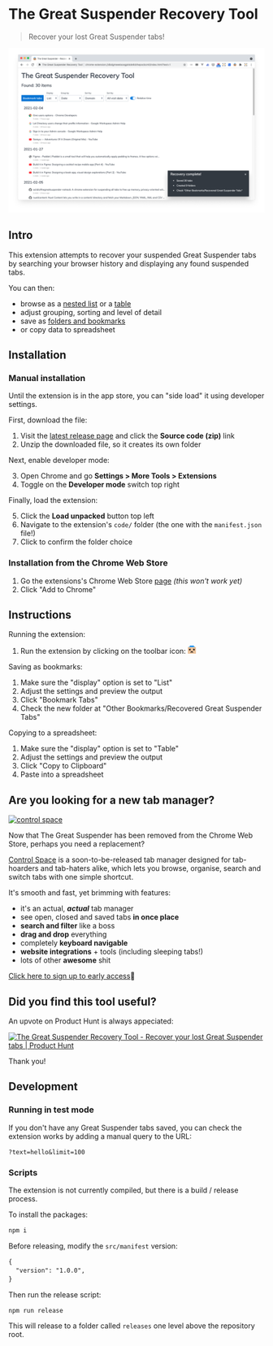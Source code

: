 # The Great Suspender Recovery Tool

> Recover your lost Great Suspender tabs!

![screenshot](artwork/screenshot-list.png)

## Intro

This extension attempts to recover your suspended Great Suspender tabs by searching your browser history and displaying any found suspended tabs.

You can then:

- browse as a [nested list](artwork/screenshot-list.png) or a [table](artwork/screenshot-table.png)
- adjust grouping, sorting and level of detail
- save as [folders and bookmarks](artwork/screenshot-bookmarks.png)
- or copy data to spreadsheet


## Installation

### Manual installation

Until the extension is in the app store, you can "side load" it using developer settings.

First, download the file:

1. Visit the [latest release page](https://github.com/davestewart/great-suspender-recovery-tool/releases/latest) and click the **Source code (zip)** link
2. Unzip the downloaded file, so it creates its own folder

Next, enable developer mode:

3. Open Chrome and go **Settings > More Tools > Extensions**
4. Toggle on the **Developer mode** switch top right

Finally, load the extension:

5. Click the **Load unpacked** button top left
6. Navigate to the extension's `code/` folder (the one with the `manifest.json` file!)
7. Click to confirm the folder choice


### Installation from the Chrome Web Store

1. Go the extensions's Chrome Web Store [page](https://chrome.google.com/webstore/detail/great-suspender-recovery/ainlmpkfinfbbgdpimmldfdgpenmclmk) *(this won't work yet)*
2. Click "Add to Chrome"


## Instructions

Running the extension:

1. Run the extension by clicking on the toolbar icon: ![icon](code/assets/icons/icon-16.png)

Saving as bookmarks:

1. Make sure the "display" option is set to "List"
2. Adjust the settings and preview the output
3. Click "Bookmark Tabs"
4. Check the new folder at "Other Bookmarks/Recovered Great Suspender Tabs"

Copying to a spreadsheet:

1. Make sure the "display" option is set to "Table"
2. Adjust the settings and preview the output
3. Click "Copy to Clipboard"
4. Paste into a spreadsheet


## Are you looking for a new tab manager?

[![control space](http://controlspace.app/images/mail/header.png)](http://controlspace.app)

Now that The Great Suspender has been removed from the Chrome Web Store,
perhaps you need a replacement?

[Control Space](http://controlspace.app) is a soon-to-be-released tab manager designed for tab-hoarders and tab-haters alike, which lets you browse, organise, search and switch tabs with one simple shortcut.

It's smooth and fast, yet brimming with features:

- it's an actual, ***actual*** tab manager
- see open, closed and saved tabs **in once place**
- **search and filter** like a boss
- **drag and drop** everything
- completely **keyboard navigable**
- **website integrations** + tools (including sleeping tabs!)
- lots of other **awesome** shit

[Click here to sign up to early access](http://controlspace.app)🤘


## Did you find this tool useful?

An upvote on Product Hunt is always appeciated:

<a href="https://www.producthunt.com/posts/the-great-suspender-recovery-tool?utm_source=badge-featured&utm_medium=badge&utm_souce=badge-the-great-suspender-recovery-tool" target="_blank"><img src="https://api.producthunt.com/widgets/embed-image/v1/featured.svg?post_id=283498" alt="The Great Suspender Recovery Tool - Recover your lost Great Suspender tabs | Product Hunt" style="width: 250px; height: 54px;" width="250" height="54" /></a>

Thank you!


## Development

### Running in test mode

If you don't have any Great Suspender tabs saved, you can check the extension works by adding a manual query to the URL:

```
?text=hello&limit=100
```

### Scripts

The extension is not currently compiled, but there is a build / release process.

To install the packages:

```bash
npm i
```

Before releasing, modify the `src/manifest` version:

```txt
{
  "version": "1.0.0",
}
```


Then run the release script:

```bash
npm run release
```

This will release to a folder called `releases` one level above the repository root.

